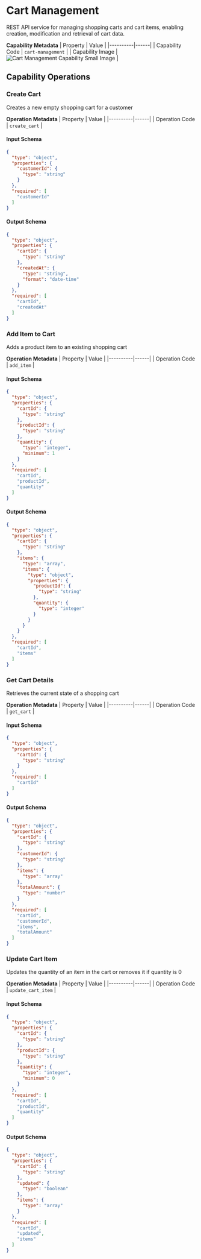 # Cart Management
REST API service for managing shopping carts and cart items, enabling creation, modification and retrieval of cart data.

**Capability Metadata**
| Property | Value |
|----------|------|
| Capability Code | `cart-management` |
| Capability Image | ![Cart Management Capability Small Image](./images/cart-management_small.png) |

## Capability Operations

<a name="create_cart"></a>
### Create Cart
Creates a new empty shopping cart for a customer

**Operation Metadata**
| Property | Value |
|----------|------|
| Operation Code | `create_cart` |

#### Input Schema
```json Create Cart operation input schema
{
  "type": "object",
  "properties": {
    "customerId": {
      "type": "string"
    }
  },
  "required": [
    "customerId"
  ]
}
```

#### Output Schema
```json Create Cart operation output schema
{
  "type": "object",
  "properties": {
    "cartId": {
      "type": "string"
    },
    "createdAt": {
      "type": "string",
      "format": "date-time"
    }
  },
  "required": [
    "cartId",
    "createdAt"
  ]
}
```
<a name="add_item"></a>
### Add Item to Cart
Adds a product item to an existing shopping cart

**Operation Metadata**
| Property | Value |
|----------|------|
| Operation Code | `add_item` |

#### Input Schema
```json Add Item to Cart operation input schema
{
  "type": "object",
  "properties": {
    "cartId": {
      "type": "string"
    },
    "productId": {
      "type": "string"
    },
    "quantity": {
      "type": "integer",
      "minimum": 1
    }
  },
  "required": [
    "cartId",
    "productId",
    "quantity"
  ]
}
```

#### Output Schema
```json Add Item to Cart operation output schema
{
  "type": "object",
  "properties": {
    "cartId": {
      "type": "string"
    },
    "items": {
      "type": "array",
      "items": {
        "type": "object",
        "properties": {
          "productId": {
            "type": "string"
          },
          "quantity": {
            "type": "integer"
          }
        }
      }
    }
  },
  "required": [
    "cartId",
    "items"
  ]
}
```
<a name="get_cart"></a>
### Get Cart Details
Retrieves the current state of a shopping cart

**Operation Metadata**
| Property | Value |
|----------|------|
| Operation Code | `get_cart` |

#### Input Schema
```json Get Cart Details operation input schema
{
  "type": "object",
  "properties": {
    "cartId": {
      "type": "string"
    }
  },
  "required": [
    "cartId"
  ]
}
```

#### Output Schema
```json Get Cart Details operation output schema
{
  "type": "object",
  "properties": {
    "cartId": {
      "type": "string"
    },
    "customerId": {
      "type": "string"
    },
    "items": {
      "type": "array"
    },
    "totalAmount": {
      "type": "number"
    }
  },
  "required": [
    "cartId",
    "customerId",
    "items",
    "totalAmount"
  ]
}
```
<a name="update_cart_item"></a>
### Update Cart Item
Updates the quantity of an item in the cart or removes it if quantity is 0

**Operation Metadata**
| Property | Value |
|----------|------|
| Operation Code | `update_cart_item` |

#### Input Schema
```json Update Cart Item operation input schema
{
  "type": "object",
  "properties": {
    "cartId": {
      "type": "string"
    },
    "productId": {
      "type": "string"
    },
    "quantity": {
      "type": "integer",
      "minimum": 0
    }
  },
  "required": [
    "cartId",
    "productId",
    "quantity"
  ]
}
```

#### Output Schema
```json Update Cart Item operation output schema
{
  "type": "object",
  "properties": {
    "cartId": {
      "type": "string"
    },
    "updated": {
      "type": "boolean"
    },
    "items": {
      "type": "array"
    }
  },
  "required": [
    "cartId",
    "updated",
    "items"
  ]
}
```
